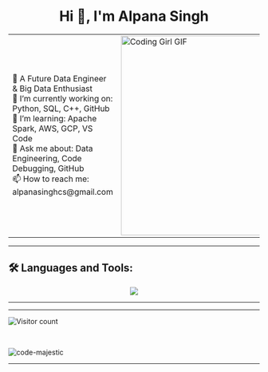 <h1 align="center">Hi 👋, I'm Alpana Singh</h1>
<table>
  <tr>
    <td>
      🚀 A Future Data Engineer & Big Data Enthusiast <br/>
      🔭 I’m currently working on: Python, SQL, C++, GitHub <br/>
      🌱 I’m learning: Apache Spark, AWS, GCP, VS Code <br/>
      💬 Ask me about: Data Engineering, Code Debugging, GitHub <br/>
      📫 How to reach me: alpanasinghcs@gmail.com
    </td>
    <td width="50%">
      <img src="https://media.giphy.com/media/L1R1tvI9svkIWwpVYr/giphy.gif" width="400" 
L1R1tvI9svkIWwpVYr/giphy.gif" width="400" alt="Coding Girl GIF"/>
    </td>
  </tr>
</table>

---

## 🛠 Languages and Tools:

<p align="center">
  <img src="https://skillicons.dev/icons?i=python,cpp,postgresql,github,aws,gcp,spark,vscode" />
</p>

---

---
<img src="https://komarev.com/ghpvc/?username=code-majestic&label=Profile%20Views&color=0e75b6&style=for-the-badge" alt="Visitor count"/>


<p>&nbsp;<p><img align="center" src="https://github-readme-activity-graph.vercel.app/graph?username=code-majestic&theme=github-compact&include_all_commits=true" alt="code-majestic" /></p></p>


---



